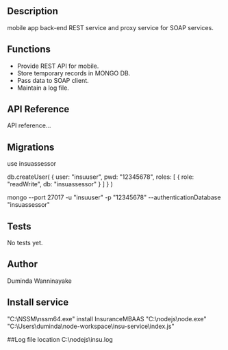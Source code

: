 ## Description

mobile app back-end REST service and proxy service for SOAP services.

## Functions

* Provide REST API for mobile.
* Store temporary records in MONGO DB.
* Pass data to SOAP client.
* Maintain a log file.

## API Reference

API reference...

## Migrations

use insuassessor

db.createUser(
  {
    user: "insuuser",
    pwd: "12345678",
    roles: [
       { role: "readWrite", db: "insuassessor" }
    ]
  }
)

mongo --port 27017 -u "insuuser" -p "12345678" --authenticationDatabase "insuassessor"

## Tests

No tests yet.

## Author

Duminda Wanninayake

## Install service

"C:\NSSM\nssm64.exe" install InsuranceMBAAS "C:\nodejs\node.exe" \"C:\Users\duminda\node-workspace\insu-service\index.js\"

##Log file location
C:\nodejs\insu.log
